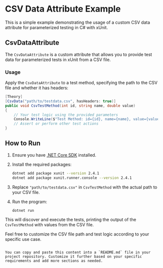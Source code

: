 # CSV Data Attribute Example

This is a simple example demonstrating the usage of a custom CSV data attribute for parameterized testing in C# with xUnit.

## CsvDataAttribute

The `CsvDataAttribute` is a custom attribute that allows you to provide test data for parameterized tests in xUnit from a CSV file.

### Usage

Apply the `CsvDataAttribute` to a test method, specifying the path to the CSV file and whether it has headers:

```csharp
[Theory]
[CsvData("path/to/testdata.csv", hasHeaders: true)]
public void CsvTestMethod(int id, string name, double value)
{
    // Your test logic using the provided parameters
    Console.WriteLine($"Test Method: id={id}, name={name}, value={value}");
    // Assert or perform other test actions
}
```
## How to Run

1. Ensure you have [.NET Core SDK](https://dotnet.microsoft.com/download) installed.
2. Install the required packages:

    ```bash
    dotnet add package xunit --version 2.4.1
    dotnet add package xunit.runner.console --version 2.4.1
    ```

3. Replace `"path/to/testdata.csv"` in `CsvTestMethod` with the actual path to your CSV file.
4. Run the program:

    ```bash
    dotnet run
    ```

This will discover and execute the tests, printing the output of the `CsvTestMethod` with values from the CSV file.

Feel free to customize the CSV file path and test logic according to your specific use case.
```

You can copy and paste this content into a `README.md` file in your project repository. Customize it further based on your specific requirements and add more sections as needed.
